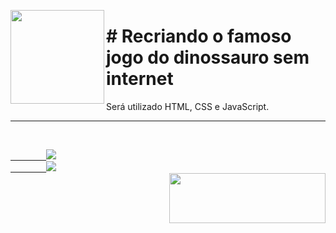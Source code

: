 <p><img src="https://user-images.githubusercontent.com/63436406/138675715-0461c029-8f2e-4cb3-8b97-c024a755e4ba.png" align="left" height="150px" width="150px">
    <h1># Recriando o famoso jogo do dinossauro sem internet</h1> 
    <p align="justify">
    Será utilizado HTML, CSS e JavaScript.
    </p>
</p>      

---

<br>
    <code><a href="https:/discord.com">
        <img src="https://img.shields.io/badge/Léo Albergaria%20-%237289DA.svg?&style=for-the-badge&logo=discord&logoColor=white" /></a></code>
    <code><a href="https://www.linkedin.com/in/adm-leo-albergaria/">
        <img src="https://img.shields.io/badge/linkedin%20-%230077B5.svg?&style=for-the-badge&logo=linkedin&logoColor=white" /></a></code>
<br>     

<a href="https://www.digitalinnovation.one/">
    <img src="https://user-images.githubusercontent.com/63436406/127776292-9ec4809a-1137-4dc8-b493-7de0186fd55c.png" align="right" height="80px" width="250px" ></a>
